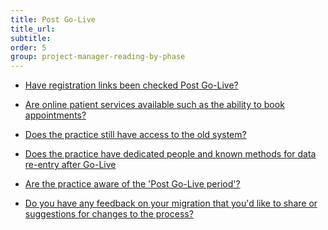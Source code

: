 ```yaml
---
title: Post Go-Live
title_url:
subtitle: 
order: 5
group: project-manager-reading-by-phase
---
```


* [Have registration links been checked Post Go-Live?]( {{site.baseurl}}/guide/post-go-live#registration)

* [Are online patient services available such as the ability to book appointments?]( {{site.baseurl}}/guide/post-go-live#online-services)

* [Does the practice still have access to the old system?]( {{site.baseurl}}/guide/post-go-live#access-to-the-old-system)

* [Does the practice have dedicated people and known methods for data re-entry after Go-Live]( {{site.baseurl}}/guide/post-go-live#data-re-entry)
<!-- * [Have you updated the tracking database to confirm the date you have migrated and to indicate payments to suppliers can be made?]( {{site.baseurl}}/guide/end-of-migration#update-the-tracking-database) >
<!-- [GAP] need to clarify how to confirm the date you have migrated and how to indicate payments to suppliers can be made? --> 

* [Are the practice aware of the 'Post Go-Live period'?]( {{site.baseurl}}/guide/end-of-migration#the-run-off-period )

* [Do you have any feedback on your migration that you'd like to share or suggestions for changes to the process?]( {{site.baseurl}}/guide/end-of-migration#share-your-learnings )
